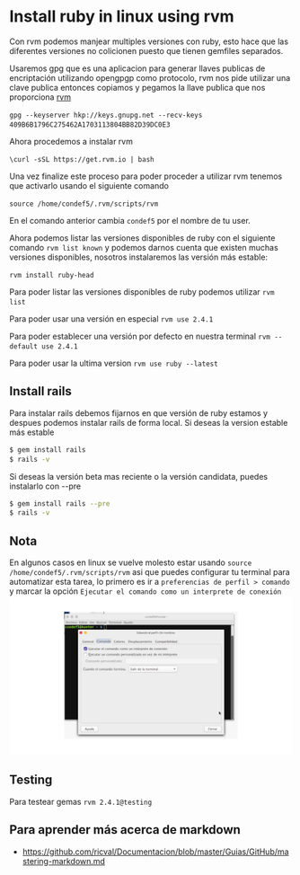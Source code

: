 # Install ruby in linux using rvm

Con rvm podemos manjear multiples versiones con ruby, esto hace que las diferentes versiones no colicionen puesto que 
tienen gemfiles separados.

Usaremos gpg que es una aplicacion para generar llaves publicas de encriptación utilizando opengpgp como protocolo, 
rvm nos pide utilizar una clave publica entonces copiamos y pegamos la llave publica que nos proporciona [rvm](http://rvm.io/rvm/install) 

`gpg --keyserver hkp://keys.gnupg.net --recv-keys 409B6B1796C275462A1703113804BB82D39DC0E3`

Ahora procedemos a instalar rvm

`\curl -sSL https://get.rvm.io | bash`

Una vez finalize este proceso para poder proceder a utilizar rvm tenemos que activarlo usando el siguiente comando
 
`source /home/condef5/.rvm/scripts/rvm`

En el comando anterior cambia `condef5` por el nombre de tu user.

Ahora podemos listar las versiones disponibles de ruby con el siguiente comando `rvm list known` y podemos darnos cuenta que existen
muchas versiones disponibles, nosotros instalaremos las versión más estable:

`rvm install ruby-head` 

Para poder listar las versiones disponibles de ruby podemos utilizar `rvm list` 

Para poder usar una versión en especial `rvm use 2.4.1`

Para poder establecer una versión por defecto en nuestra terminal `rvm --default use 2.4.1`

Para poder usar la ultima version `rvm use ruby --latest`

## Install rails

Para instalar rails debemos fijarnos en que versión de ruby estamos y despues podemos instalar rails de forma local.
Si deseas la version estable más estable 

```sh
$ gem install rails
$ rails -v
```

Si deseas la versión beta mas reciente o la versión candidata, puedes instalarlo con --pre

```sh
$ gem install rails --pre 
$ rails -v
``` 
## Nota

En algunos casos en linux se vuelve molesto estar usando `source /home/condef5/.rvm/scripts/rvm` asi que puedes configurar tu 
terminal para automatizar esta tarea, lo primero es ir a `preferencias de perfil > comando` y marcar la opción `Ejecutar el comando como un interprete de conexión`
![Consola](consola.png)


## Testing

Para testear gemas
`rvm 2.4.1@testing`

## Para aprender más acerca de markdown

* https://github.com/ricval/Documentacion/blob/master/Guias/GitHub/mastering-markdown.md 







